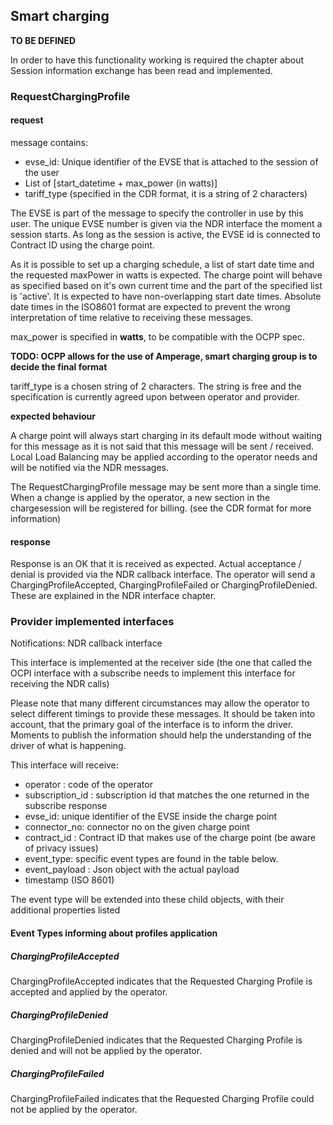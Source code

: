 ## Smart charging

**TO BE DEFINED**

In order to have this functionality working is required the chapter about Session information exchange has been read and implemented.

### RequestChargingProfile

#### request
message contains:
 
 * evse_id: Unique identifier of the EVSE that is attached to the session of the user
 * List of [start_datetime + max_power (in watts)]
 * tariff_type (specified in the  CDR  format, it is a string of 2 characters)

The EVSE is part of the message to specify the controller in use by this user. The unique EVSE number is given via the NDR interface the moment a session starts. As long as the session is active, the EVSE id is connected to Contract ID using the charge point. 

As it is possible to set up a charging schedule, a list of start date time and the requested maxPower in watts is expected. The charge point will behave as specified based on it's own current time and the part of the specified list is 'active'. 
It is expected to have non-overlapping start date times. Absolute date times in the ISO8601 format are expected to prevent the wrong interpretation of time relative to receiving these messages. 

max_power is specified in **watts**, to be compatible with the OCPP spec. 

**TODO: OCPP allows for the use of Amperage, smart charging group is to decide the final format**

tariff_type is a chosen string of 2 characters. The string is free and the specification is currently agreed upon between operator and provider.

**expected behaviour**

A charge point will always start charging in its default mode without waiting for this message as it is not said that this message will be sent / received. Local Load Balancing may be applied according to the operator needs and will be notified via the NDR messages.

The RequestChargingProfile message may be sent more than a single time. When a change is applied by the operator, a new section in the chargesession will be registered for billing. (see the CDR format for more information)

#### response

Response is an OK that it is received as expected. Actual acceptance / denial is provided via the NDR callback interface. The operator will send a ChargingProfileAccepted, ChargingProfileFailed or ChargingProfileDenied. These are explained in the NDR interface chapter.  

### Provider implemented interfaces

Notifications: NDR callback interface

This interface is implemented at the receiver side (the one that called the OCPI interface with a subscribe needs to implement this interface for receiving the NDR calls)

Please note that many different circumstances may allow the operator to select different timings to provide these messages. It should be taken into account, that the primary goal of the interface is to inform the driver. Moments to publish the information should help the understanding of the driver of what is happening. 

This interface will receive:

 * operator : code of the operator
 * subscription_id : subscription id that matches the one returned in the subscribe response
 * evse_id: unique identifier of the EVSE inside the charge point
 * connector_no: connector no on the given charge point
 * contract_id : Contract ID that makes use of the charge point (be aware of privacy issues)
 * event_type: specific event types are found in the table below. 
 * event_payload : Json object with the actual payload
* timestamp (ISO 8601)

The event type will be extended into these child objects, with their additional properties listed

#### Event Types informing about profiles application

##### ChargingProfileAccepted

ChargingProfileAccepted indicates that the Requested Charging Profile is accepted and applied by the operator.

##### ChargingProfileDenied

ChargingProfileDenied indicates that the Requested Charging Profile is denied and will not be applied by the operator.

##### ChargingProfileFailed

ChargingProfileFailed indicates that the Requested Charging Profile could not be applied by the operator.
